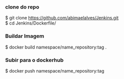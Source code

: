 ### clone do repo
$ git clone https://github.com/abimaelalves/Jenkins.git \
$ cd Jenkins/Dockerfile/

### Buildar Imagem
$ docker build namespace/name_repository:tag .

### Subir para o dockerhub
$ docker push namespace/name_repository:tag
